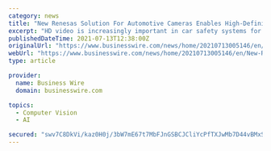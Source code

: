 ```yaml
---
category: news
title: "New Renesas Solution For Automotive Cameras Enables High-Definition Video Using Low-Cost Cables and Connectors"
excerpt: "HD video is increasingly important in car safety systems for object recognition functionality. Renesas is a leader in the Advanced Driver Assist Systems (ADAS) market, and AHL can be paired with ..."
publishedDateTime: 2021-07-13T12:38:00Z
originalUrl: "https://www.businesswire.com/news/home/20210713005146/en/New-Renesas-Solution-For-Automotive-Cameras-Enables-High-Definition-Video-Using-Low-Cost-Cables-and-Connectors"
webUrl: "https://www.businesswire.com/news/home/20210713005146/en/New-Renesas-Solution-For-Automotive-Cameras-Enables-High-Definition-Video-Using-Low-Cost-Cables-and-Connectors"
type: article

provider:
  name: Business Wire
  domain: businesswire.com

topics:
  - Computer Vision
  - AI

secured: "swv7C8DkVi/kaz0H0j/3bW7mE67t7MbFJnGSBCJCliYcPfTXJwMb7D44vBMxSU7B3LlXVFq35bhC730Gn3+dPxAOR+Lxg0iZ1Z2zv3JSU7Acp+0dyHqcsL6SzOLjR+3RDK2tKMviebrhUrWZrf79Xwr1lcMJn7fxTMeO81+QQKe/lzaGod47cGMI6u5rxA7drF+botU33aaO3xfHbU9QRyrI6va07lwPrZ5Aemi4f/4GsUrmB/1O9cqdnoZRdBD3HtUmxHTc72rE3AkL02yIFbqHtO0bQn0d1Yyg++JD3gslK50iVKdWX420V+qbNbK6IHrgz36kEGVdxm0or5qvKY2JJWrgo07+ozY3BHyWpzs=;heW/PGnVz0yILlAdns4w4Q=="
---
```


